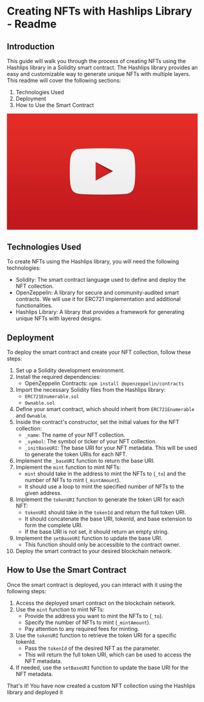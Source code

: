 # Creating NFTs with Hashlips Library - Readme

## Introduction

This guide will walk you through the process of creating NFTs using the Hashlips library in a Solidity smart contract. The Hashlips library provides an easy and customizable way to generate unique NFTs with multiple layers. This readme will cover the following sections:

1. Technologies Used
2. Deployment
3. How to Use the Smart Contract


[![Watch the video](news-thumbnail-youtube-1020x620-c-default.jpg)](https://www.youtube.com/watch?v=qggXQUV-0T0&t=973s)

## Technologies Used

To create NFTs using the Hashlips library, you will need the following technologies:

- Solidity: The smart contract language used to define and deploy the NFT collection.
- OpenZeppelin: A library for secure and community-audited smart contracts. We will use it for ERC721 implementation and additional functionalities.
- Hashlips Library: A library that provides a framework for generating unique NFTs with layered designs.

## Deployment

To deploy the smart contract and create your NFT collection, follow these steps:

1. Set up a Solidity development environment.
2. Install the required dependencies:
   - OpenZeppelin Contracts: `npm install @openzeppelin/contracts`
3. Import the necessary Solidity files from the Hashlips library:
   - `ERC721Enumerable.sol`
   - `Ownable.sol`
4. Define your smart contract, which should inherit from `ERC721Enumerable` and `Ownable`.
5. Inside the contract's constructor, set the initial values for the NFT collection:
   - `_name`: The name of your NFT collection.
   - `_symbol`: The symbol or ticker of your NFT collection.
   - `_initBaseURI`: The base URI for your NFT metadata. This will be used to generate the token URIs for each NFT.
6. Implement the `_baseURI` function to return the base URI.
7. Implement the `mint` function to mint NFTs:
   - `mint` should take in the address to mint the NFTs to (`_to`) and the number of NFTs to mint (`_mintAmount`).
   - It should use a loop to mint the specified number of NFTs to the given address.
8. Implement the `tokenURI` function to generate the token URI for each NFT:
   - `tokenURI` should take in the `tokenId` and return the full token URI.
   - It should concatenate the base URI, tokenId, and base extension to form the complete URI.
   - If the base URI is not set, it should return an empty string.
9. Implement the `setBaseURI` function to update the base URI.
   - This function should only be accessible to the contract owner.
10. Deploy the smart contract to your desired blockchain network.

## How to Use the Smart Contract

Once the smart contract is deployed, you can interact with it using the following steps:

1. Access the deployed smart contract on the blockchain network.
2. Use the `mint` function to mint NFTs:
   - Provide the address you want to mint the NFTs to (`_to`).
   - Specify the number of NFTs to mint (`_mintAmount`).
   - Pay attention to any required fees for minting.
3. Use the `tokenURI` function to retrieve the token URI for a specific tokenId.
   - Pass the `tokenId` of the desired NFT as the parameter.
   - This will return the full token URI, which can be used to access the NFT metadata.
4. If needed, use the `setBaseURI` function to update the base URI for the NFT metadata.

That's it! You have now created a custom NFT collection using the Hashlips library and deployed it
